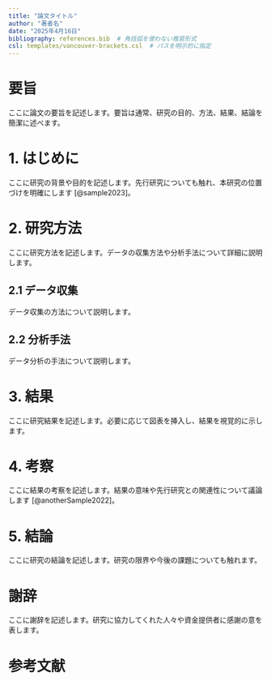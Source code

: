 ```yaml
---
title: "論文タイトル"
author: "著者名"
date: "2025年4月16日"
bibliography: references.bib  # 角括弧を使わない推奨形式
csl: templates/vancouver-brackets.csl  # パスを明示的に指定
---
```


<!-- 
注意: Pandoc 3.x以降で変換する場合は、必ず --citeproc オプションを指定してください
例: pandoc paper.md --citeproc -o paper.docx
-->

# 要旨

ここに論文の要旨を記述します。要旨は通常、研究の目的、方法、結果、結論を簡潔に述べます。

# 1. はじめに

ここに研究の背景や目的を記述します。先行研究についても触れ、本研究の位置づけを明確にします [@sample2023]。

# 2. 研究方法

ここに研究方法を記述します。データの収集方法や分析手法について詳細に説明します。

## 2.1 データ収集

データ収集の方法について説明します。

## 2.2 分析手法

データ分析の手法について説明します。

# 3. 結果

ここに研究結果を記述します。必要に応じて図表を挿入し、結果を視覚的に示します。

# 4. 考察

ここに結果の考察を記述します。結果の意味や先行研究との関連性について議論します [@anotherSample2022]。

# 5. 結論

ここに研究の結論を記述します。研究の限界や今後の課題についても触れます。

# 謝辞

ここに謝辞を記述します。研究に協力してくれた人々や資金提供者に感謝の意を表します。

# 参考文献
